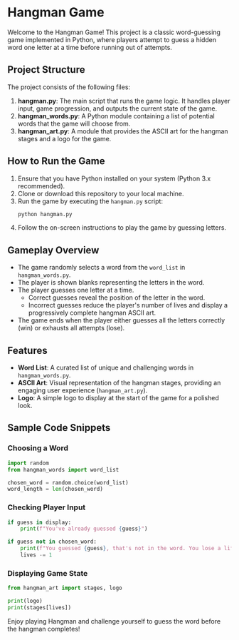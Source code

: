 # Hangman Game

Welcome to the Hangman Game! This project is a classic word-guessing game implemented in Python, where players attempt to guess a hidden word one letter at a time before running out of attempts.

## Project Structure
The project consists of the following files:

1. **hangman.py**: The main script that runs the game logic. It handles player input, game progression, and outputs the current state of the game.
2. **hangman_words.py**: A Python module containing a list of potential words that the game will choose from.
3. **hangman_art.py**: A module that provides the ASCII art for the hangman stages and a logo for the game.

## How to Run the Game

1. Ensure that you have Python installed on your system (Python 3.x recommended).
2. Clone or download this repository to your local machine.
3. Run the game by executing the `hangman.py` script:
   ```bash
   python hangman.py
   ```
4. Follow the on-screen instructions to play the game by guessing letters.

## Gameplay Overview
- The game randomly selects a word from the `word_list` in `hangman_words.py`.
- The player is shown blanks representing the letters in the word.
- The player guesses one letter at a time.
  - Correct guesses reveal the position of the letter in the word.
  - Incorrect guesses reduce the player's number of lives and display a progressively complete hangman ASCII art.
- The game ends when the player either guesses all the letters correctly (win) or exhausts all attempts (lose).

## Features
- **Word List**: A curated list of unique and challenging words in `hangman_words.py`.
- **ASCII Art**: Visual representation of the hangman stages, providing an engaging user experience (`hangman_art.py`).
- **Logo**: A simple logo to display at the start of the game for a polished look.

## Sample Code Snippets
### Choosing a Word
```python
import random
from hangman_words import word_list

chosen_word = random.choice(word_list)
word_length = len(chosen_word)
```

### Checking Player Input
```python
if guess in display:
    print(f"You've already guessed {guess}")

if guess not in chosen_word:
    print(f"You guessed {guess}, that's not in the word. You lose a life.")
    lives -= 1
```

### Displaying Game State
```python
from hangman_art import stages, logo

print(logo)
print(stages[lives])
```



Enjoy playing Hangman and challenge yourself to guess the word before the hangman completes!

